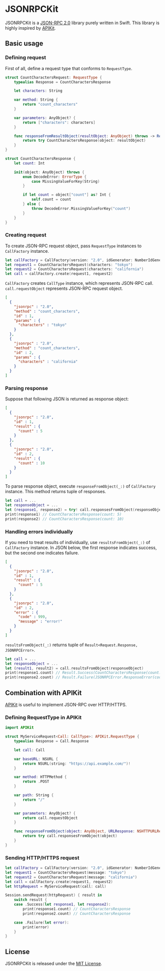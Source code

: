 # JSONRPCKit

JSONRPCKit is a [JSON-RPC 2.0](http://www.jsonrpc.org/specification) library purely written in Swift. This library is highly inspired by [APIKit](https://github.com/ishkawa/APIKit).


## Basic usage

### Defining request

First of all, define a request type that conforms to `RequestType`.

```swift
struct CountCharactersRequest: RequestType {
    typealias Response = CountCharactersResponse

    let characters: String

    var method: String {
        return "count_characters"
    }

    var parameters: AnyObject? {
        return ["characters": characters]
    }

    func responseFromResultObject(resultObject: AnyObject) throws -> Response {
        return try CountCharactersResponse(object: resultObject)
    }
}

struct CountCharactersResponse {
    let count: Int

    init(object: AnyObject) throws {
        enum DecodeError: ErrorType {
            case MissingValueForKey(String)
        }

        if let count = object["count"] as? Int {
            self.count = count
        } else {
            throw DecodeError.MissingValueForKey("count")
        }
    }
}
```


### Creating request

To create JSON-RPC request object, pass `RequestType` instances to `CallFactory` instance.

```swift
let callFactory = CallFactory(version: "2.0", idGenerator: NumberIdGenerator())
let request1 = CountCharactersRequest(characters: "tokyo")
let request2 = CountCharactersRequest(characters: "california")
let call = callFactory.create(request1, request2)
```

`CallFactory` creates `CallType` instance, which represents JSON-RPC call.
`call.requestObject` represents JSON-RPC request object.

```json
[
  {
    "jsonrpc" : "2.0",
    "method" : "count_characters",
    "id" : 1,
    "params" : {
      "characters" : "tokyo"
    }
  },
  {
    "jsonrpc" : "2.0",
    "method" : "count_characters",
    "id" : 2,
    "params" : {
      "characters" : "california"
    }
  }
]
```


### Parsing response

Suppose that following JSON is returned as response object:

```json
[
  {
    "jsonrpc" : "2.0",
    "id" : 1,
    "result" : {
      "count" : 5
    }
  },
  {
    "jsonrpc" : "2.0",
    "id" : 2,
    "result" : {
      "count" : 10
    }
  }
]
```

To parse response object, execute `responseFromObject(_:)` of `CallFactory` instance.
This method returns tuple of responses.

```swift
let call = ...
let responseObject = ...
let (response1, response2) = try! call.responsesFromObject(responseObject)
print(response1) // CountCharactersResponse(count: 5)
print(response2) // CountCharactersResponse(count: 10)
```


### Handling errors individually

If you need to treat results of individually, use `resultsFromObject(_:)` of `CallFactory` instance.
In JSON below, the first response indicates success, but the second one indicates failure.

```json
[
  {
    "jsonrpc" : "2.0",
    "id" : 1,
    "result" : {
      "count" : 5
    }
  },
  {
    "jsonrpc" : "2.0",
    "id" : 2,
    "error" : {
      "code" : 999,
      "message" : "error!"
    }
  }
]
```

`resultsFromObject(_:)` returns tuple of `Result<Request.Response, JSONRPCError>`.

```swift
let call = ...
let responseObject = ...
let (result1, result2) = call.resultsFromObject(responseObject)
print(response1.count) // Result.Success(CountCharactersResponse(count: 5))
print(response2.count) // Result.Failure(JSONRPCError.ResponseError(code: 999, message: "error!", data: nil))
```

## Combination with APIKit

[APIKit](https://github.com/ishkawa/APIKit) is useful to implement JSON-RPC over HTTP/HTTPS.

### Defining RequestType in APIKit

```swift
import APIKit

struct MyServiceRequest<Call: CallType>: APIKit.RequestType {
    typealias Response = Call.Response

    let call: Call

    var baseURL: NSURL {
        return NSURL(string: "https://api.example.com/")!
    }

    var method: HTTPMethod {
        return .POST
    }

    var path: String {
        return "/"
    }

    var parameters: AnyObject? {
        return call.requestObject
    }

    func responseFromObject(object: AnyObject, URLResponse: NSHTTPURLResponse) throws -> Response {
        return try call.responsesFromObject(object)
    }
}
```

### Sending HTTP/HTTPS request

```swift
let callFactory = CallFactory(version: "2.0", idGenerator: NumberIdGenerator())
let request1 = CountCharactersRequest(message: "tokyo")
let request2 = CountCharactersRequest(message: "california")
let call = callFactory.create(request1, request2)
let httpRequest = MyServiceRequest(call: call)

Session.sendRequest(httpRequest) { result in
    switch result {
    case .Success(let response1, let response2):
        print(response1.count) // CountCharactersResponse
        print(response2.count) // CountCharactersResponse

    case .Failure(let error):
        print(error)
    }
}
```


## License

JSONRPCKit is released under the [MIT License](LICENSE.md).
